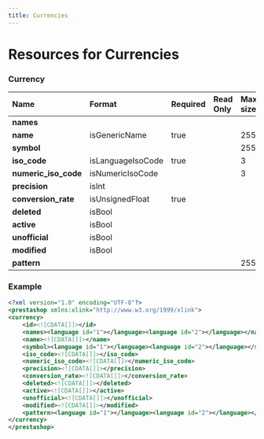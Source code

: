 ```yaml
---
title: Currencies
---
```


# Resources for Currencies

### Currency

|         Name         |      Format       | Required | Read Only | Max size | Not filterable | Description |
| :------------------- | :---------------- | :------- | :-------- | :------- | :------------- | :---------- |
| **names**            |                   |          |           |          |                |             |
| **name**             | isGenericName     | true     |           | 255      | true           |             |
| **symbol**           |                   |          |           | 255      |                |             |
| **iso_code**         | isLanguageIsoCode | true     |           | 3        |                |             |
| **numeric_iso_code** | isNumericIsoCode  |          |           | 3        |                |             |
| **precision**        | isInt             |          |           |          |                |             |
| **conversion_rate**  | isUnsignedFloat   | true     |           |          |                |             |
| **deleted**          | isBool            |          |           |          |                |             |
| **active**           | isBool            |          |           |          |                |             |
| **unofficial**       | isBool            |          |           |          |                |             |
| **modified**         | isBool            |          |           |          |                |             |
| **pattern**          |                   |          |           | 255      |                |             |


### Example

```xml
<?xml version="1.0" encoding="UTF-8"?>
<prestashop xmlns:xlink="http://www.w3.org/1999/xlink">
<currency>
	<id><![CDATA[]]></id>
	<names><language id="1"></language><language id="2"></language></names>
	<name><![CDATA[]]></name>
	<symbol><language id="1"></language><language id="2"></language></symbol>
	<iso_code><![CDATA[]]></iso_code>
	<numeric_iso_code><![CDATA[]]></numeric_iso_code>
	<precision><![CDATA[]]></precision>
	<conversion_rate><![CDATA[]]></conversion_rate>
	<deleted><![CDATA[]]></deleted>
	<active><![CDATA[]]></active>
	<unofficial><![CDATA[]]></unofficial>
	<modified><![CDATA[]]></modified>
	<pattern><language id="1"></language><language id="2"></language></pattern>
</currency>
</prestashop>
```

